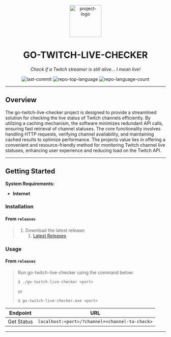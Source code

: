 <p align="center">
  <img src="https://raw.githubusercontent.com/Johnnycyan/Twitch-APIs/main/OneMoreDayIcon.svg" width="100" alt="project-logo">
</p>
<p align="center">
    <h1 align="center">GO-TWITCH-LIVE-CHECKER</h1>
</p>
<p align="center">
    <em>Check if a Twitch streamer is still alive... I mean live!</em>
</p>
<p align="center">
	<img src="https://img.shields.io/github/last-commit/Johnnycyan/go-twitch-live-checker?style=default&logo=git&logoColor=white&color=0080ff" alt="last-commit">
	<img src="https://img.shields.io/github/languages/top/Johnnycyan/go-twitch-live-checker?style=default&color=0080ff" alt="repo-top-language">
	<img src="https://img.shields.io/github/languages/count/Johnnycyan/go-twitch-live-checker?style=default&color=0080ff" alt="repo-language-count">
<p>
<p align="center">
	<!-- default option, no dependency badges. -->
</p>

<hr>

##  Overview

The go-twitch-live-checker project is designed to provide a streamlined solution for checking the live status of Twitch channels efficiently. By utilizing a caching mechanism, the software minimizes redundant API calls, ensuring fast retrieval of channel statuses. The core functionality involves handling HTTP requests, verifying channel availability, and maintaining cached results to optimize performance. The projects value lies in offering a convenient and resource-friendly method for monitoring Twitch channel live statuses, enhancing user experience and reducing load on the Twitch API.

---

##  Getting Started

**System Requirements:**

* **Internet**

###  Installation

<h4>From <code>releases</code></h4>

> 1. Download the latest release:
>     1. [Latest Releases](https://github.com/Johnnycyan/go-twitch-live-checker/releases) 

###  Usage

<h4>From <code>releases</code></h4>

> Run go-twitch-live-checker using the command below:
> ```console
> $ ./go-twitch-live-checker <port>
> ```
> or
> ```console
> $ go-twitch-live-checker.exe <port>
> ```
Endpoint      |     URL
------------- | -------------
Get Status  | <code>localhost:\<port>/?channel=\<channel-to-check></code>

---
